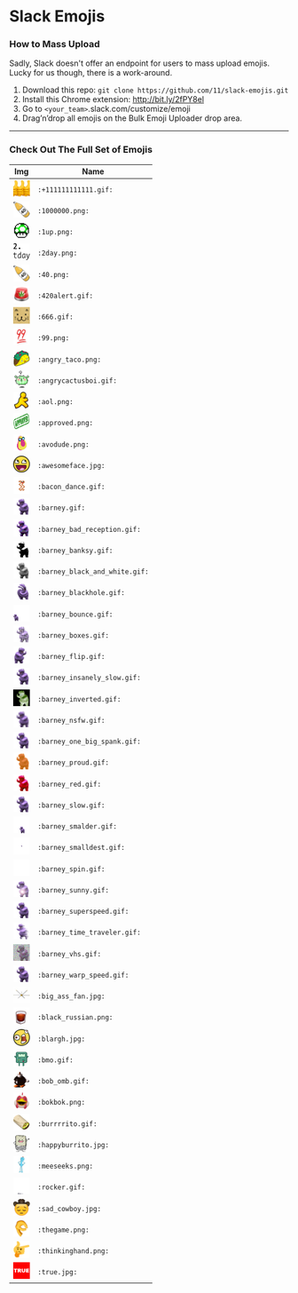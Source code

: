 # Slack Emojis

### How to Mass Upload
Sadly, Slack doesn't offer an endpoint for users to mass upload emojis. Lucky for us though, there is a work-around.

1. Download this repo: `git clone https://github.com/11/slack-emojis.git`
2. Install this Chrome extension: http://bit.ly/2fPY8el
3. Go to `<your_team>`.slack.com/customize/emoji
4. Drag’n’drop all emojis on the Bulk Emoji Uploader drop area.

---

### Check Out The Full Set of Emojis

| Img | Name |
|--- | --- |
| <img src="./emojis/+111111111111.gif" width="30px" height="30px"></img> | `:+111111111111.gif:` |
| <img src="./emojis/1000000.png" width="30px" height="30px"></img> | `:1000000.png:` |
| <img src="./emojis/1up.png" width="30px" height="30px"></img> | `:1up.png:` |
| <img src="./emojis/2day.png" width="30px" height="30px"></img> | `:2day.png:` |
| <img src="./emojis/40.png" width="30px" height="30px"></img> | `:40.png:` |
| <img src="./emojis/420alert.gif" width="30px" height="30px"></img> | `:420alert.gif:` |
| <img src="./emojis/666.gif" width="30px" height="30px"></img> | `:666.gif:` |
| <img src="./emojis/99.png" width="30px" height="30px"></img> | `:99.png:` |
| <img src="./emojis/angry_taco.png" width="30px" height="30px"></img> | `:angry_taco.png:` |
| <img src="./emojis/angrycactusboi.gif" width="30px" height="30px"></img> | `:angrycactusboi.gif:` |
| <img src="./emojis/aol.png" width="30px" height="30px"></img> | `:aol.png:` |
| <img src="./emojis/approved.png" width="30px" height="30px"></img> | `:approved.png:` |
| <img src="./emojis/avodude.png" width="30px" height="30px"></img> | `:avodude.png:` |
| <img src="./emojis/awesomeface.jpg" width="30px" height="30px"></img> | `:awesomeface.jpg:` |
| <img src="./emojis/bacon_dance.gif" width="30px" height="30px"></img> | `:bacon_dance.gif:` |
| <img src="./emojis/barney.gif" width="30px" height="30px"></img> | `:barney.gif:` |
| <img src="./emojis/barney_bad_reception.gif" width="30px" height="30px"></img> | `:barney_bad_reception.gif:` |
| <img src="./emojis/barney_banksy.gif" width="30px" height="30px"></img> | `:barney_banksy.gif:` |
| <img src="./emojis/barney_black_and_white.gif" width="30px" height="30px"></img> | `:barney_black_and_white.gif:` |
| <img src="./emojis/barney_blackhole.gif" width="30px" height="30px"></img> | `:barney_blackhole.gif:` |
| <img src="./emojis/barney_bounce.gif" width="30px" height="30px"></img> | `:barney_bounce.gif:` |
| <img src="./emojis/barney_boxes.gif" width="30px" height="30px"></img> | `:barney_boxes.gif:` |
| <img src="./emojis/barney_flip.gif" width="30px" height="30px"></img> | `:barney_flip.gif:` |
| <img src="./emojis/barney_insanely_slow.gif" width="30px" height="30px"></img> | `:barney_insanely_slow.gif:` |
| <img src="./emojis/barney_inverted.gif" width="30px" height="30px"></img> | `:barney_inverted.gif:` |
| <img src="./emojis/barney_nsfw.gif" width="30px" height="30px"></img> | `:barney_nsfw.gif:` |
| <img src="./emojis/barney_one_big_spank.gif" width="30px" height="30px"></img> | `:barney_one_big_spank.gif:` |
| <img src="./emojis/barney_proud.gif" width="30px" height="30px"></img> | `:barney_proud.gif:` |
| <img src="./emojis/barney_red.gif" width="30px" height="30px"></img> | `:barney_red.gif:` |
| <img src="./emojis/barney_slow.gif" width="30px" height="30px"></img> | `:barney_slow.gif:` |
| <img src="./emojis/barney_smalder.gif" width="30px" height="30px"></img> | `:barney_smalder.gif:` |
| <img src="./emojis/barney_smalldest.gif" width="30px" height="30px"></img> | `:barney_smalldest.gif:` |
| <img src="./emojis/barney_spin.gif" width="30px" height="30px"></img> | `:barney_spin.gif:` |
| <img src="./emojis/barney_sunny.gif" width="30px" height="30px"></img> | `:barney_sunny.gif:` |
| <img src="./emojis/barney_superspeed.gif" width="30px" height="30px"></img> | `:barney_superspeed.gif:` |
| <img src="./emojis/barney_time_traveler.gif" width="30px" height="30px"></img> | `:barney_time_traveler.gif:` |
| <img src="./emojis/barney_vhs.gif" width="30px" height="30px"></img> | `:barney_vhs.gif:` |
| <img src="./emojis/barney_warp_speed.gif" width="30px" height="30px"></img> | `:barney_warp_speed.gif:` |
| <img src="./emojis/big_ass_fan.jpg" width="30px" height="30px"></img> | `:big_ass_fan.jpg:` |
| <img src="./emojis/black_russian.png" width="30px" height="30px"></img> | `:black_russian.png:` |
| <img src="./emojis/blargh.jpg" width="30px" height="30px"></img> | `:blargh.jpg:` |
| <img src="./emojis/bmo.gif" width="30px" height="30px"></img> | `:bmo.gif:` |
| <img src="./emojis/bob_omb.gif" width="30px" height="30px"></img> | `:bob_omb.gif:` |
| <img src="./emojis/bokbok.png" width="30px" height="30px"></img> | `:bokbok.png:` |
| <img src="./emojis/burrrrito.gif" width="30px" height="30px"></img> | `:burrrrito.gif:` |
| <img src="./emojis/happyburrito.jpg" width="30px" height="30px"></img> | `:happyburrito.jpg:` |
| <img src="./emojis/meeseeks.png" width="30px" height="30px"></img> | `:meeseeks.png:` |
| <img src="./emojis/rocker.gif" width="30px" height="30px"></img> | `:rocker.gif:` |
| <img src="./emojis/sad_cowboy.jpg" width="30px" height="30px"></img> | `:sad_cowboy.jpg:` |
| <img src="./emojis/thegame.png" width="30px" height="30px"></img> | `:thegame.png:` |
| <img src="./emojis/thinkinghand.png" width="30px" height="30px"></img> | `:thinkinghand.png:` |
| <img src="./emojis/true.jpg" width="30px" height="30px"></img> | `:true.jpg:` |
